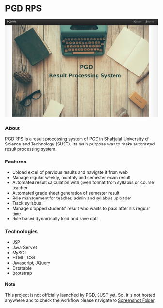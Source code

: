 # PGD RPS
![PGD RPS](https://github.com/nowshad-hasan/PGD-RPS/blob/master/Screenshots/screenshot_01.jpg)
### About
PGD RPS is a result processing system of PGD in Shahjalal University of Science and Technology (SUST). Its main purpose was to make 
automated result processing system. 

### Features
* Upload excel of previous results and navigate it from web
* Manage regular weekly, monthly and semester exam result
* Automated result calculation with given format from syllabus or course teacher
* Automated grade sheet generation of semester result
* Role management for teacher, admin and syllabus uploader
* Track syllabus
* Manage dropped students' result who wants to pass after his regular time
* Role based dynamically load  and save data

### Technologies
* JSP
* Java Servlet
* MySQL
* HTML, CSS
* Javascript, JQuery
* Datatable
* Bootstrap

#### Note
This project is not officially launched by PGD, SUST yet. So, it is not hosted anywhere and to check the workflow please navigate to 
[Screenshot Folder](https://github.com/nowshad-hasan/PGD-RPS/blob/master/Screenshots).
